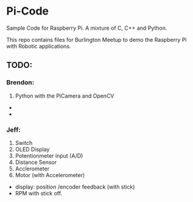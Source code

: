 # Pi-Code
Sample Code for Raspberry Pi. A mixture of C, C++ and Python.

This repo contains files for Burlington Meetup to demo the Raspberry Pi with Robotic applications.

## TODO:

### Brendon:
1. Python with the PiCamera and OpenCV
 * [OpenCV Resource]: http://www.pyimagesearch.com/2016/04/18/install-guide-raspberry-pi-3-raspbian-jessie-opencv-3/ 
 * [PiCamera Python Module]: http://picamera.readthedocs.io/en/release-1.13/

### Jeff:
1. Switch
1. OLED Display
1. Potentionmeter input (A/D)
1. Distance Sensor
1. Acclerometer
1. Motor (with Accelerometer)
  * display: position /encoder feedback (with stick)
  * RPM with stick off.
